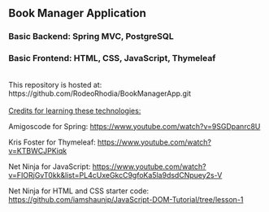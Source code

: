 ## Book Manager Application
### Basic Backend: Spring MVC, PostgreSQL
### Basic Frontend: HTML, CSS, JavaScript, Thymeleaf

<br>
This repository is hosted at:
https://github.com/RodeoRhodia/BookManagerApp.git
<br>
<br>
<ins> Credits for learning these technologies: </ins>

Amigoscode for Spring: https://www.youtube.com/watch?v=9SGDpanrc8U

Kris Foster for Thymeleaf: https://www.youtube.com/watch?v=KTBWCJPKiqk

Net Ninja for JavaScript: https://www.youtube.com/watch?v=FIORjGvT0kk&list=PL4cUxeGkcC9gfoKa5la9dsdCNpuey2s-V

Net Ninja for HTML and CSS starter code: https://github.com/iamshaunjp/JavaScript-DOM-Tutorial/tree/lesson-1